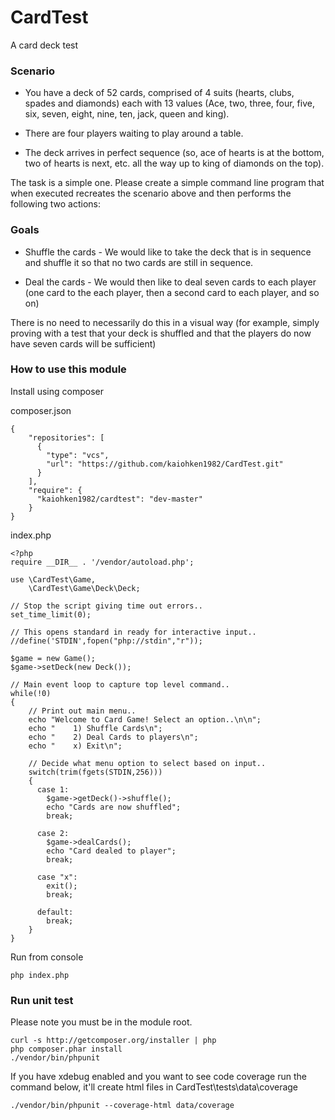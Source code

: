 CardTest
========

A card deck test 

### Scenario

* You have a deck of 52 cards, comprised of 4 suits (hearts, clubs, spades and diamonds) 
each with 13 values (Ace, two, three, four, five, six, seven, eight, nine, ten, jack, queen and king).

* There are four players waiting to play around a table.

* The deck arrives in perfect sequence (so, ace of hearts is at the bottom, two of hearts is next, etc. 
all the way up to king of diamonds on the top).

The task is a simple one. Please create a simple command line program that when executed recreates the 
scenario above and then performs the following two actions:

### Goals

* Shuffle the cards - We would like to take the deck that is in sequence and shuffle it so that no two cards 
are still in sequence.

* Deal the cards - We would then like to deal seven cards to each player (one card to the each player, 
then a second card to each player, and so on)

There is no need to necessarily do this in a visual way (for example, simply proving with a test that your 
deck is shuffled and that the players do now have seven cards will be sufficient) 

### How to use this module 

Install using composer

composer.json
```
{
    "repositories": [
      {
        "type": "vcs",
        "url": "https://github.com/kaiohken1982/CardTest.git"
      }
    ],
    "require": {
      "kaiohken1982/cardtest": "dev-master"
    }
}
```

index.php
```
<?php
require __DIR__ . '/vendor/autoload.php';

use \CardTest\Game, 
    \CardTest\Game\Deck\Deck;

// Stop the script giving time out errors..
set_time_limit(0);

// This opens standard in ready for interactive input..
//define('STDIN',fopen("php://stdin","r"));

$game = new Game();
$game->setDeck(new Deck());

// Main event loop to capture top level command..
while(!0)
{
    // Print out main menu..
    echo "Welcome to Card Game! Select an option..\n\n";
    echo "    1) Shuffle Cards\n";
    echo "    2) Deal Cards to players\n";
    echo "    x) Exit\n";

    // Decide what menu option to select based on input..
    switch(trim(fgets(STDIN,256)))
    {
      case 1: 
        $game->getDeck()->shuffle();
        echo "Cards are now shuffled";
        break;
               
      case 2:
        $game->dealCards(); 
        echo "Card dealed to player";
        break;

      case "x":
        exit(); 
        break;
               
      default:
        break;
    }
}
```

Run from console
```
php index.php
```

### Run unit test 

Please note you must be in the module root. 

``` 
curl -s http://getcomposer.org/installer | php 
php composer.phar install 
./vendor/bin/phpunit 
``` 

If you have xdebug enabled and you want to see 
code coverage run the command below, 
it'll create html files in CardTest\tests\data\coverage 

``` 
./vendor/bin/phpunit --coverage-html data/coverage 
```
